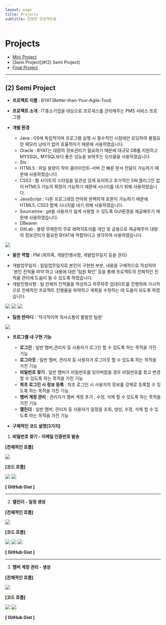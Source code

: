 ```yaml
---
layout: page
title: Projects
subtitle: 진행한 프로젝트들
---
```


# Projects

- [Mini Project](#mini)
- [Semi Project](#(2) Semi Project)
- [Final Project](#final)





















***
## (2) Semi Project

- **프로젝트 이름** : BYAT(Better-than-Your-Agile-Tool)

- **프로젝트 소개** : IT중소기업을 대상으로 프로세스를 관리해주는 PMS 서비스 프로그램

- **개발 환경**
  - Java : OS에 독립적이며 프로그램 실행 시 필수적인 시점에만 로딩하여 불필요한 메모리 낭비가 없어 효율적이기 때문에 사용하였습니다.
  - Oracle : BYAT는 대량의 정보관리가 필요하기 때문에 대규모 DB를 지원하고 MYSSQL, MYSQL보다 좋은 성능을 보여주는 오라클을 사용하였습니다.
  - Sts :
  - HTML5 : 파일 용량이 작아 클라이언트-서버 간 빠른 문서 전달이 가능하기 때문에 사용하였습니다.
  - CSS3 : 웹 사이트의 스타일을 일관성 있게 유지하고 추가적인 SW,플러그인 없이 HTML5 기능의 확장이 가능하기 때문에 시너지를 내기 위해 사용하였습니다.
  - JavaScript : 다른 프로그래밍 언어와 완벽하게 호환이 가능하기 때문에 HTML5, CSS3 함께 시너지를 내기 위해 사용하였습니다.
  - Sourcetree : git을 사용자가 쉽게 사용할 수 있도록 GUI환경을 제공해주기 때문에 사용하였습니다.
  - DBeaver
  - GitLab : 용량 무제한의 무료 레퍼지토리를 개인 및 공용으로 제공해주어 대량의 정보관리가 필요한 BYAT에 적합하다고 생각하여 사용하였습니다.
<img src="../img/semiTools.png">

- **맡은 역할** : PM (회의록, 개발진행사항, 개발업무일지 등을 관리)

* 개발업무일지 : 일일업무일지로 본인이 구현한 부분, 내용을 구체적으로 작성하여 '본인 진척율 파악'하고 내용에 대한 '팀원 확인' 등을 통해 프로젝트의 전체적인 진척율 관리에 도움이 될 수 있도록 하였습니다.
* 개발진행사항 : 팀 전체의 진척율을 작성하고 하루하루 업데이트를 진행하여 가시적으로 전체적인 프로젝트 진행율을 파악하고 계획을 수정하는 데 도움이 되도록 하였습니다.

<img src="../img/SemiMeetingLog.png">

<img src="../img/SemiProgress.png">

<img src="../img/semiIssueTracking.png">

- **팀원 한마디** : '적극적이며 의사소통이 활발한 팀원'

<img src="../img/semiProjectTeamIntroduce.png">

- **프로그램 내 구현 기능** 
  - **로그인**  : 일반 멤버,관리자 등 사용자가 로그인 할 수 있도록 하는 목적을 가진 기능 
  - **로그아웃** : 일반 멤버, 관리자 등 사용자가 로그아웃 할 수 있도록 하는  목적을 가진 기능
  - **비밀번호 찾기** : 일반 멤버가 비밀번호를 잊어버렸을 경우 비밀번호를 찾고 변경할 수 있도록 하는  목적을 가진 기능
  - **최초 로그인 시 정보 등록** : 최초 로그인 시 사용자의 정보를 강제로 등록할 수 있도록 하는  목적을 가진 기능 
  - **멤버 계정 관리** :  관리자가 멤버 계정 추가 , 수정, 삭제 할 수 있도록 하는  목적을 가진 기능
  - **캘린더** : 일반 멤버, 관리자 등 사용자가 일정을 조회, 생성, 수정, 삭제 할 수 있도록 하는 목적을 가진 기능


- **구체적인 코드 설명[3가지]**

1) **비밀번호 찾기 - 이메일 인증번호 발송**

**[전체적인 흐름]**

<img src="../img/semiProjectFindPassword1.png">

**[코드 흐름]**

<img src="../img/semiProjectFindPassword2.png">

<img src="../img/semiProjectFindPassword3.png">

**[ GitHub Gist ]**
<script src="https://gist.github.com/leesohyeon96/e146794f17d53f544a2738c1259824de.js"></script>
<script src="https://gist.github.com/leesohyeon96/fbbd8defccd8ff27710502454972ea74.js"></script>
<script src="https://gist.github.com/leesohyeon96/d2043d067fd4e16eb4960edcc86cb3f3.js"></script>
<script src="https://gist.github.com/leesohyeon96/7856326263d5235e19a57f5c3b17a26c.js"></script>
    
------------------

2) **캘린더 - 일정 생성**

**[전체적인 흐름]**

<img src="../img/semiProjectCalendarRegist1.png">

**[코드 흐름]**

<img src="../img/semiProjectCalendarRegist2.png">
<img src="../img/semiProjectCalendarRegist3.png">
<img src="../img/semiProjectCalendarRegist4.png">

**[ GitHub Gist ]**
<script src="https://gist.github.com/leesohyeon96/30def6811a4c5e3d934e89cb566feec8.js"></script>
<script src="https://gist.github.com/leesohyeon96/a4692aa12788471a45315f018609dc29.js"></script>
<script src="https://gist.github.com/leesohyeon96/69982cc198519ed802f0d917868b0d1f.js"></script>
<script src="https://gist.github.com/leesohyeon96/05b1abc08e9a7c8a8f464c1c25d1ea84.js"></script>
    
------------------

3) **멤버 계정 관리 - 생성**

**[전체적인 흐름]**

<img src="../img/semiProjectManagementRegist1.png">

**[코드 흐름]**

<img src="../img/semiProjectManagementRegist2.png">

<img src="../img/semiProjectManagementRegist4.png">

**[ GitHub Gist ]**
<script src="https://gist.github.com/leesohyeon96/66b37abedfccb7581f878ef08c05cdb7.js"></script>
<script src="https://gist.github.com/leesohyeon96/31800c1f677e4684a15688d24c9fa619.js"></script>
<script src="https://gist.github.com/leesohyeon96/d01d0c4f6875d14229625025f657a7e2.js"></script>
<script src="https://gist.github.com/leesohyeon96/d0b1cede398b946a24dd3e6b0cf1b32e.js"></script>


